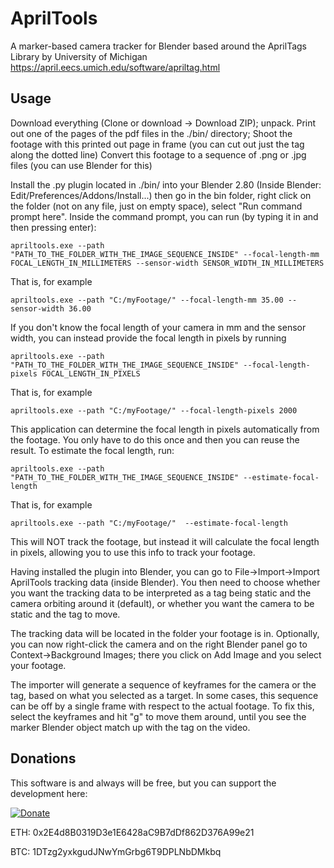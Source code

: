 # AprilTools
A marker-based camera tracker for Blender based around the AprilTags Library by University of Michigan
https://april.eecs.umich.edu/software/apriltag.html

## Usage
Download everything (Clone or download -> Download ZIP); unpack.
Print out one of the pages of the pdf files in the ./bin/ directory;
Shoot the footage with this printed out page in frame (you can cut out just the tag along the dotted line)
Convert this footage to a sequence of .png or .jpg files (you can use Blender for this)

  Install the .py plugin located in ./bin/ into your Blender 2.80 (Inside Blender: Edit/Preferences/Addons/Install...) then go in the bin folder, right click on the folder (not on any file, just on empty space), select "Run command prompt here". Inside the command prompt, you can run (by typing it in and then pressing enter):
  
```
apriltools.exe --path "PATH_TO_THE_FOLDER_WITH_THE_IMAGE_SEQUENCE_INSIDE" --focal-length-mm FOCAL_LENGTH_IN_MILLIMETERS --sensor-width SENSOR_WIDTH_IN_MILLIMETERS
```

That is, for example
```
apriltools.exe --path "C:/myFootage/" --focal-length-mm 35.00 --sensor-width 36.00
```
If you don't know the focal length of your camera in mm and the sensor width, you can instead provide the focal length in pixels by running
```
apriltools.exe --path "PATH_TO_THE_FOLDER_WITH_THE_IMAGE_SEQUENCE_INSIDE" --focal-length-pixels FOCAL_LENGTH_IN_PIXELS
```
That is, for example
```
apriltools.exe --path "C:/myFootage/" --focal-length-pixels 2000
```
This application can determine the focal length in pixels automatically from the footage. You only have to do this once and then you can reuse the result. To estimate the focal length, run:

```
apriltools.exe --path "PATH_TO_THE_FOLDER_WITH_THE_IMAGE_SEQUENCE_INSIDE" --estimate-focal-length
```
That is, for example
```
apriltools.exe --path "C:/myFootage/"  --estimate-focal-length
```
This will NOT track the footage, but instead it will calculate the focal length in pixels, allowing you to use this info to track your footage.

Having installed the plugin into Blender, you can go to File->Import->Import AprilTools tracking data (inside Blender).
You then need to choose whether you want the tracking data to be interpreted as a tag being static and the camera orbiting around it (default), or whether you want the camera to be static and the tag to move.

The tracking data will be located in the folder your footage is in. 
Optionally, you can now right-click the camera and on the right Blender panel go to Context->Background Images; there you click on Add Image and you select your footage.

The importer will generate a sequence of keyframes for the camera or the tag, based on what you selected as a target. In some cases, this sequence can be off by a single frame with respect to the actual footage. To fix this, select the keyframes and hit "g" to move them around, until you see the marker Blender object match up with the tag on the video.

## Donations

This software is and always will be free, but you can support the development here:

[![Donate](https://img.shields.io/badge/Donate-PayPal-green.svg)](https://www.paypal.com/cgi-bin/webscr?cmd=_s-xclick&hosted_button_id=QHXE57NKFC3QL)

ETH: 0x2E4d8B0319D3e1E6428aC9B7dDf862D376A99e21

BTC: 1DTzg2yxkgudJNwYmGrbg6T9DPLNbDMkbq
